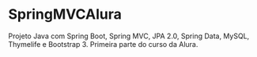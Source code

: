 # SpringMVCAlura
Projeto Java com Spring Boot, Spring MVC, JPA 2.0, Spring Data, MySQL, Thymelife e Bootstrap 3. Primeira parte do curso da Alura.
